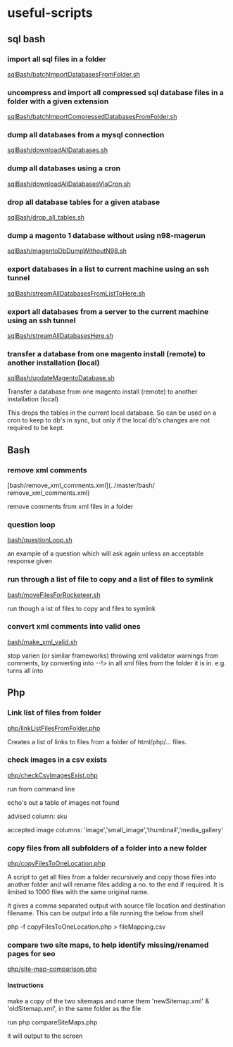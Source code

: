 # useful-scripts
## sql bash

### import all sql files in a folder
[sqlBash/batchImportDatabasesFromFolder.sh](../master/sqlBash/batchImportDatabasesFromFolder.sh)


### uncompress and import all compressed sql database files in a folder with a given extension
[sqlBash/batchImportCompressedDatabasesFromFolder.sh](../master/sqlBash/batchImportCompressedDatabasesFromFolder.sh)


### dump all databases from a mysql connection
[sqlBash/downloadAllDatabases.sh](../master/sqlBash/downloadAllDatabases.sh)


### dump all databases using a cron
[sqlBash/downloadAllDatabasesViaCron.sh](../master/sqlBash/downloadAllDatabasesViaCron.sh)


### drop all database tables for a given atabase
[sqlBash/drop_all_tables.sh](../master/sqlBash/drop_all_tables.sh)


### dump a magento 1 database without using n98-magerun
[sqlBash/magentoDbDumpWithoutN98.sh](../master/sqlBash/magentoDbDumpWithoutN98.sh)


### export databases in a list to current machine using an ssh tunnel 
[sqlBash/streamAllDatabasesFromListToHere.sh](../master/sqlBash/streamAllDatabasesFromListToHere.sh)


### export all databases from a server to the current machine using an ssh tunnel
[sqlBash/streamAllDatabasesHere.sh](../master/sqlBash/streamAllDatabasesHere.sh)


### transfer a database from one magento install (remote) to another installation (local)
[sqlBash/updateMagentoDatabase.sh](../master/sqlBash/updateMagentoDatabase.sh)

Transfer a database from one magento install (remote) to another installation (local)

This drops the tables in the current local database. So can be used on a cron to keep to db's in sync, but only if the local db's changes are not required to be kept.

## Bash
### remove xml comments
[bash/remove_xml_comments.xml](../master/bash/ remove_xml_comments.xml)

remove comments from xml files in a folder


### question loop
[bash/questionLoop.sh](../master/bash/questionLoop.sh)

an example of a question which will ask again unless an acceptable response given


### run through a list of file to copy and a list of files to symlink
[bash/moveFilesForRocketeer.sh](../master/bash/moveFilesForRocketeer.sh)

run though a ist of files to copy and files to symlink


### convert xml comments into valid ones 
[bash/make_xml_valid.sh](../master/bash/make_xml_valid.sh)

stop varien (or similar frameworks) throwing xml validator warnings from comments, by converting <!--< into <!-- and >--> into --!> in all xml files from the folder it is in.
e.g.
turns all <!-- <blah> text </blah> -->
into <!--blah> text </bah-->



## Php

### Link list of files from folder
[php/linkListFilesFromFolder.php](../master/php/linkListFilesFromFolder.php)

Creates a list of links to files from a folder of html/php/... files.


### check images in a csv exists 
[php/checkCsvImagesExist.php](../master/php/checkCsvImagesExist.php)

run from command line

echo's out a table of images not found

advised column: sku

accepted image columns: 'image','small_image','thumbnail','media_gallery'


### copy files from all subfolders of a folder into a new folder
[php/copyFilesToOneLocation.php](../master/php/copyFilesToOneLocation.php)

A script to get all files from a folder recursively and copy those files into another folder and will rename files adding a no. to the end if required. It is limited to 1000 files with the same original name.

It gives a comma separated output with source file location and destination filename. This can be output into a file running the below from shell

php -f copyFilesToOneLocation.php > fileMapping.csv


### compare two site maps, to help identify missing/renamed pages for seo
[php/site-map-comparison.php](../master/php/site-map-comparison.php)

#### Instructions
make a copy of the two sitemaps and name them 'newSitemap.xml' & 'oldSitemap.xml', in the same folder as the file

run php compareSiteMaps.php

it will output to the screen
